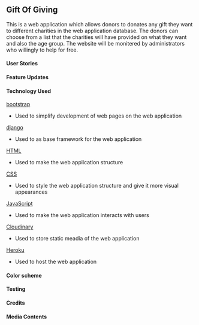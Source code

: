 ## Gift Of Giving

This is a web application which allows donors to donates any gift they want to different charities in the web application database. The donors  can choose from a list that the charities will have provided on what they want and also the age group. The website will be monitered by administrators who willingly to help for free. 

#### User Stories 

#### Feature Updates

#### Technology Used

[bootstrap](https://getbootstrap.com/docs/5.1/getting-started/introduction/)

* Used to simplify development of web pages on the web application 

[django](https://www.djangoproject.com/)

* Used to as base framework for the web application

[HTML](https://developer.mozilla.org/en-US/docs/Web/HTML)

* Used to make the web application structure

[CSS](https://developer.mozilla.org/en-US/docs/Web/CSS)

* Used to style the web application structure and give it more visual appearances 

[JavaScript](https://www.javascript.com/)

* Used to make the web application interacts with users 

[Cloudinary](https://cloudinary.com/)

* Used to store static meadia of the web application

[Heroku](https://www.heroku.com/)

* Used to host the web application

#### Color scheme

#### Testing

#### Credits

#### Media Contents

